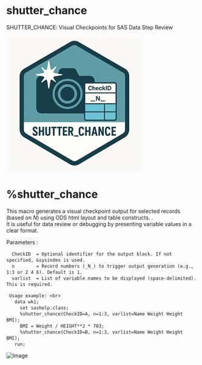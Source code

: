 # shutter_chance
SHUTTER_CHANCE: Visual Checkpoints for SAS Data Step Review

![shutter_chance](./shutter_chance_small.png)  

# %shutter_chance
This macro generates a visual checkpoint output for selected records (based on _N_) using ODS html layout and table constructs. .<br>
It is useful for  data review or debugging by presenting variable values in a clear format.

 Parameters      : <br>
 ~~~text  
   CheckID  = Optional identifier for the output block. If not specified, &sysindex is used.
   n        = Record numbers (_N_) to trigger output generation (e.g., 1:3 or 2 4 6). Default is 1.
   varlist  = List of variable names to be displayed (space-delimited). This is required.
~~~

~~~sas 
 Usage example: <br>
   data wk1;
     set sashelp.class;
     %shutter_chance(CheckID=A, n=1:3, varlist=Name Weight Height BMI);
     BMI = Weight / HEIGHT**2 * 703;
     %shutter_chance(CheckID=B, n=1:3, varlist=Name Weight Height BMI);
   run;
~~~


<img width="264" height="321" alt="Image" src="https://github.com/user-attachments/assets/323df33d-f595-40f5-9688-b1de1f210de8" />

